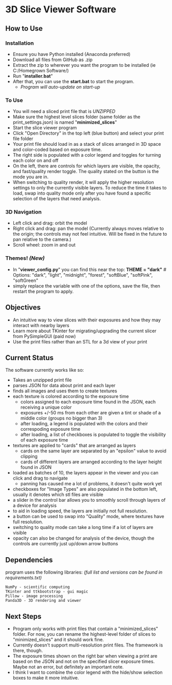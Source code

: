 # 3D Slice Viewer Software

## How to Use

### Installation
- Ensure you have Python installed (Anaconda preferred)
- Download all files from GitHub as .zip
- Extract the zip to wherever you want the program to be installed (ie C:/Homegrown Software/)
- Run "**installer.bat**"
- After that, you can use the **start.bat** to start the program.
	- *Program will auto-update on start-up*
### To Use
- You will need a sliced print file that is *UNZIPPED*
- Make sure the highest level slices folder (same folder as the print_settings.json) is named "**minimized_slices**"
- Start the slice viewer program
- Click "Open Directory" in the top left (blue button) and select your print file folder
- Your print file should load in as a stack of slices arranged in 3D space and color-coded based on exposure time.
- The right side is populated with a color legend and toggles for turning each color on and off
- On the left, there are controls for which layers are visible, the opacity, and fast/quality render toggle. The quality stated on the button is the mode you are in.
- When switching to quality render, it will apply the higher resolution settings to only the currently visible layers. To reduce the time it takes to load, swap into quality mode only after you have found a specific selection of the layers that need analysis.
### 3D Navigation
- Left click and drag: orbit the model
- Right click and drag: pan the model (Currently always moves relative to the origin; the controls may not feel intuitive. Will be fixed in the future to pan relative to the camera.)
- Scroll wheel: zoom in and out
### Themes! ***(New)***
- In "**viewer_config.py**" you can find this near the top:
	**THEME = "dark"**  # Options: "dark", "light", "midnight", "forest", "softBlue", "softPink", "softGreen"
- simply replace the variable with one of the options, save the file, then restart the program to apply.

## Objectives

- An intuitive way to view slices with their exposures and how they may interact with nearby layers
- Learn more about TKinter for migrating/upgrading the current slicer from PySimpleGUI (paid now)
- Use the print files rather than an STL for a 3d view of your print

## Current Status

The software currently works like so:
- Takes an unzipped print file
- parses JSON for data about print and each layer
- finds all images and uses them to create textures
- each texture is colored according to the exposure time
	- colors assigned to each exposure time found in the JSON, each receiving a unique color
	- exposures +/-50 ms from each other are given a tint or shade of a middle color (groups no bigger than 3)
	- after loading, a legend is populated with the colors and their correspoding exposure time
	- after loading, a list of checkboxes is populated to toggle the visibility of each exposure time
- textures are applied to "cards" that are arranged as layers
	- cards on the same layer are separated by an "epsilon" value to avoid clipping
	- cards of different layers are arranged according to the layer height found in JSON
- loaded as batches of 10, the layers appear in the viewer and you can click and drag to navigate
	- panning has caused me a lot of problems, it doesn't quite work yet
- checkboxes for "Image Types" are also populated in the bottom left, usually it denotes which stl files are visible
- a slider in the control bar allows you to smoothly scroll through layers of a device for analysis
- to aid in loading speed, the layers are initially not full resolution. 
- a button can be used to swap into "Quality" mode, where textures have full resolution. 
- switching to quality mode can take a long time if a lot of layers are visible
- opacity can also be changed for analysis of the device, though the controls are currently just up/down arrow buttons

## Dependencies

program uses the following libraries:
*(full list and versions can be found in requirements.txt)*

	NumPy - scientific computing
    TKinter and ttkbootstrap - gui magic
    Pillow - image processing
    Panda3D - 3D rendering and viewer

## Next Steps

- Program only works with print files that contain a "minimized_slices" folder. For now, you can rename the highest-level folder of slices to "minimized_slices" and it should work fine.
- Currently doesn't support multi-resolution print files. The framework is there, though.
- The exposure times shown on the right bar when viewing a print are based on the JSON and not on the specified slicer exposure times. Maybe not an error, but definitely an important note.
- I think I want to combine the color legend with the hide/show selection boxes to make it more intuitive.
